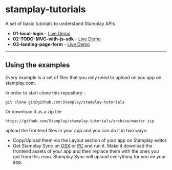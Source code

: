 stamplay-tutorials
==================

A set of basic tutorials to understand Stamplay APIs

* **01-local-login** - [Live Demo](https://31fd96.stamplay.com/index)
* **02-TODO-MVC-with-js-sdk** - [Live Demo](https://b1b8d4.stamplay.com/index)
* **03-landing-page-form** - [Live Demo](https://0b2a06.stamplay.com/index)


-----------------------

## Using the examples

Every example is a set of files that you only need to upload on you app on stamplay.com.

In order to start clone this repository :

    git clone git@github.com:Stamplay/stamplay-tutorials

Or download it as a zip file
	
	https://github.com/Stamplay/stamplay-tutorials/archive/master.zip 

 upload the frontend files in your app and you can do it in two ways:

* Copy/Upload them via the Layout section of your app on Stamplay editor
* Get Stamplay Sync on [OSX](http://cdn.stamplay.com/stamplay-sync/mac/stamplay-sync.zip) or [PC](http://cdn.stamplay.com/stamplay-sync/win/stamplay-sync.zip) and run it. Make it download the frontend assets of your app and then replace them with the ones you got from this repo. Stamplay Sync will upload everything for you on your app.

